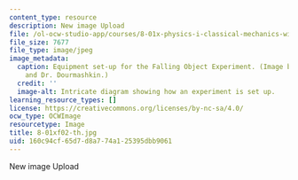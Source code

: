 ```yaml
---
content_type: resource
description: New image Upload
file: /ol-ocw-studio-app/courses/8-01x-physics-i-classical-mechanics-with-an-experimental-focus-fall-2002/160c94cf65d7d8a774a125395dbb9061_8-01xf02-th.jpg
file_size: 7677
file_type: image/jpeg
image_metadata:
  caption: Equipment set-up for the Falling Object Experiment. (Image by Prof. King
    and Dr. Dourmashkin.)
  credit: ''
  image-alt: Intricate diagram showing how an experiment is set up.
learning_resource_types: []
license: https://creativecommons.org/licenses/by-nc-sa/4.0/
ocw_type: OCWImage
resourcetype: Image
title: 8-01xf02-th.jpg
uid: 160c94cf-65d7-d8a7-74a1-25395dbb9061
---
```

New image Upload